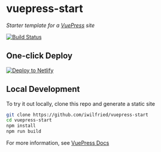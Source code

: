 # vuepress-start

*Starter template for a [VuePress](https://vuepress.vuejs.org) site*

[![Build Status](https://travis-ci.org/iwilfried/vuepress-start.svg?branch=master)](https://travis-ci.org/iwilfried/vuepress-start)

## One-click Deploy

[![Deploy to Netlify](https://www.netlify.com/img/deploy/button.svg)](https://app.netlify.com/start/deploy?repository=https://github.com/iwilfried/vuepress-start)

## Local Development

To try it out locally, clone this repo and generate a static site

```bash
git clone https://github.com/iwilfried/vuepress-start
cd vuepress-start
npm install
npm run build
```

For more information, see [VuePress Docs](https://vuepress.vuejs.org)